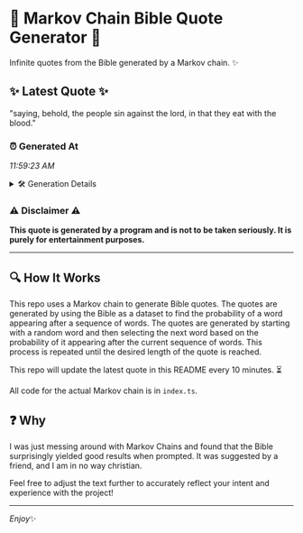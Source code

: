 # 📖 Markov Chain Bible Quote Generator 📖

Infinite quotes from the Bible generated by a Markov chain. ✨

## ✨ Latest Quote ✨
"saying, behold, the people sin against the lord, in that they eat with the blood."

### ⏰ Generated At
*11:59:23 AM*

<details>
    <summary>🛠️ Generation Details</summary>
    <p>
        <strong>🌱 Seed:</strong> saying,<br>
        <strong>🔄 Iterations:</strong> 14<br>
        <strong>📜 Context History:</strong><br>[ saying, ]: behold,<br>[ saying,, behold, ]: the<br>[ saying,, behold,, the ]: people<br>[ saying,, behold,, the, people ]: sin<br>[ saying,, behold,, the, people, sin ]: against<br>[ saying,, behold,, the, people, sin, against ]: the<br>[ behold,, the, people, sin, against, the ]: lord,<br>[ the, people, sin, against, the, lord, ]: in<br>[ people, sin, against, the, lord,, in ]: that<br>[ sin, against, the, lord,, in, that ]: they<br>[ against, the, lord,, in, that, they ]: eat<br>[ the, lord,, in, that, they, eat ]: with<br>[ lord,, in, that, they, eat, with ]: the<br>[ in, that, they, eat, with, the ]: blood.<br>
    </p>
</details>

### ⚠️ Disclaimer ⚠️
**This quote is generated by a program and is not to be taken seriously. It is purely for entertainment purposes.**

---

## 🔍 How It Works

This repo uses a Markov chain to generate Bible quotes. The quotes are generated by using the Bible as a dataset to find the probability of a word appearing after a sequence of words. The quotes are generated by starting with a random word and then selecting the next word based on the probability of it appearing after the current sequence of words. This process is repeated until the desired length of the quote is reached.

This repo will update the latest quote in this README every 10 minutes. ⏳

All code for the actual Markov chain is in `index.ts`.

## ❓ Why

I was just messing around with Markov Chains and found that the Bible surprisingly yielded good results when prompted. 
It was suggested by a friend, and I am in no way christian.

Feel free to adjust the text further to accurately reflect your intent and experience with the project!

---

*Enjoy*✨
